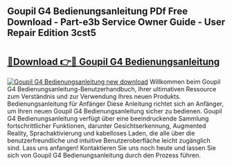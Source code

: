 ## Goupil G4 Bedienungsanleitung PDf Free Download - Part-e3b Service Owner Guide - User Repair Edition 3cst5

# <h2><a href="http://df3k1bs.blite.top/?on=Goupil+G4+Bedienungsanleitung">🔗Download 👉🔴 Goupil G4 Bedienungsanleitung</a></h2>

[![Goupil G4 Bedienungsanleitung new download](https://i.imgur.com/lujVjoI.png)](http://df3k1bs.blite.top/?on=Goupil+G4+Bedienungsanleitung)
Willkommen beim Goupil G4 Bedienungsanleitung-Benutzerhandbuch, Ihrer ultimativen Ressource zum Verständnis und zur Verwendung Ihres neuen Produkts. Bedienungsanleitung für Anfänger Diese Anleitung richtet sich an Anfänger, um Ihren neuen Goupil G4 Bedienungsanleitung sicher zu bedienen. Goupil G4 Bedienungsanleitung verfügt über eine beeindruckende Sammlung fortschrittlicher Funktionen, darunter Gesichtserkennung, Augmented Reality, Sprachaktivierung und kabelloses Laden, die alle über die benutzerfreundliche und intuitive Benutzeroberfläche leicht zugänglich sind. Lass uns anfangen! Kontaktieren Sie uns noch heute und lassen Sie sich von Goupil G4 Bedienungsanleitung durch den Prozess führen.
